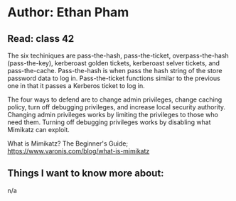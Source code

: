 # Author: Ethan Pham
## Read: class 42

The six techiniques are pass-the-hash, pass-the-ticket, overpass-the-hash (pass-the-key), kerberoast golden tickets, kerberoast selver tickets, and pass-the-cache. Pass-the-hash is when pass the hash string of the store password data to log in. Pass-the-ticket functions similar to the previous one in that it passes a Kerberos ticket to log in.

The four ways to defend are to change admin privileges, change caching policy, turn off debugging privileges, and increase local security authority. Changing admin privileges works by limiting the privileges to those who need them. Turning off debugging privileges works by disabling what Mimikatz can exploit. 


What is Mimikatz? The Beginner's Guide; https://www.varonis.com/blog/what-is-mimikatz 


## Things I want to know more about:
n/a

